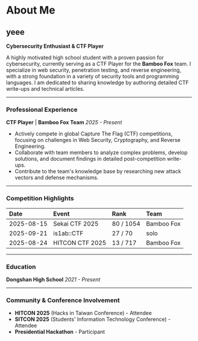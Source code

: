 # About Me

## yeee
**Cybersecurity Enthusiast & CTF Player**

A highly motivated high school student with a proven passion for cybersecurity, currently serving as a CTF Player for the **Bamboo Fox** team. I specialize in web security, penetration testing, and reverse engineering, with a strong foundation in a variety of security tools and programming languages. I am dedicated to sharing knowledge by authoring detailed CTF write-ups and technical articles.

---

### Professional Experience

**CTF Player** | **Bamboo Fox Team**
*2025 - Present*

-   Actively compete in global Capture The Flag (CTF) competitions, focusing on challenges in Web Security, Cryptography, and Reverse Engineering.
-   Collaborate with team members to analyze complex problems, develop solutions, and document findings in detailed post-competition write-ups.
-   Contribute to the team's knowledge base by researching new attack vectors and defense mechanisms.

---

### Competition Highlights

| Date        | Event                             | Rank         | Team         |
| :---------- | :-------------------------------- | :----------- | :----------- |
| 2025-08-15  | Sekai CTF 2025                    | 80 / 1054   | Bamboo Fox   |
| 2025-09-21  | is1ab::CTF                        | 27 / 70     | solo   |
| 2025-08-24  | HITCON CTF 2025              | 13 / 717    | Bamboo Fox   |


---

### Education

**Dongshan High School**
*2021 - Present*

---

### Community & Conference Involvement

-   **HITCON 2025** (Hacks in Taiwan Conference) - Attendee
-   **SITCON 2025** (Students' Information Technology Conference) - Attendee
-   **Presidential Hackathon** - Participant